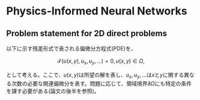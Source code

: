 # Physics-Informed Neural Networks

## Problem statement for 2D direct problems

以下に示す残差形式で表される偏微分方程式(PDE)を、
```math
\mathcal{F}(u(x,y),u_x,u_y,...)=0, u(x,y)\in\Omega,
```
として考える。ここで、$u(x,y)$は所望の解を表し、$u_x, u_y, ...$は$x$と$y$に関する異なる次数の必要な関連偏微分を表す。問題に応じて、領域境界$\partial \Omega$にも特定の条件を課す必要がある(論文の後半を参照)。

